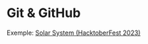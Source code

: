 # Git & GitHub

Exemple: [Solar System (HacktoberFest 2023)](https://github.com/moustaphaotf/solarsystem)

